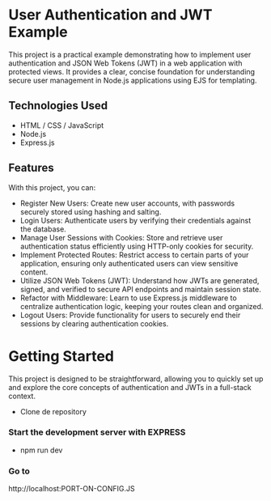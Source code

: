 # User Authentication and JWT Example
This project is a practical example demonstrating how to implement user authentication and JSON Web Tokens (JWT) in a web application with protected views. It provides a clear, concise foundation for understanding secure user management in Node.js applications using EJS for templating.

## Technologies Used

* HTML / CSS / JavaScript
* Node.js
* Express.js

## Features
With this project, you can:

* Register New Users: Create new user accounts, with passwords securely stored using hashing and salting.
* Login Users: Authenticate users by verifying their credentials against the database.
* Manage User Sessions with Cookies: Store and retrieve user authentication status efficiently using HTTP-only cookies for security.
* Implement Protected Routes: Restrict access to certain parts of your application, ensuring only authenticated users can view sensitive content.
* Utilize JSON Web Tokens (JWT): Understand how JWTs are generated, signed, and verified to secure API endpoints and maintain session state.
* Refactor with Middleware: Learn to use Express.js middleware to centralize authentication logic, keeping your routes clean and organized.
* Logout Users: Provide functionality for users to securely end their sessions by clearing authentication cookies.

# Getting Started
This project is designed to be straightforward, allowing you to quickly set up and explore the core concepts of authentication and JWTs in a full-stack context.

* Clone de repository

### Start the development server with EXPRESS 
* npm run dev

### Go to 
http://localhost:PORT-ON-CONFIG.JS

